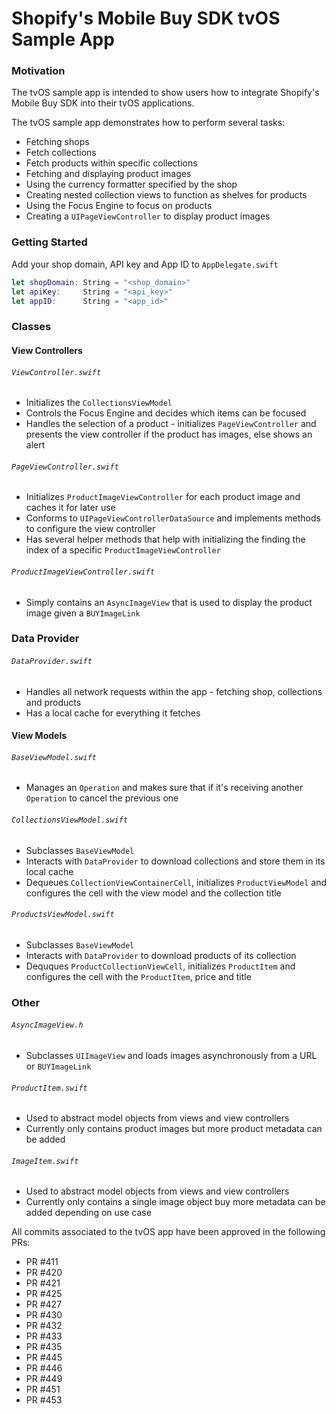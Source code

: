 # Shopify's Mobile Buy SDK tvOS Sample App

### Motivation
The tvOS sample app is intended to show users how to integrate Shopify's Mobile Buy SDK into their tvOS applications.

The tvOS sample app demonstrates how to perform several tasks:
- Fetching shops
- Fetch collections
- Fetch products within specific collections
- Fetching and displaying product images
- Using the currency formatter specified by the shop
- Creating nested collection views to function as shelves for products 
- Using the Focus Engine to focus on products
- Creating a `UIPageViewController` to display product images 

### Getting Started 
Add your shop domain, API key and App ID to `AppDelegate.swift`

```swift
let shopDomain: String = "<shop_domain>"
let apiKey:     String = "<api_key>"
let appID:      String = "<app_id>" 
```


### Classes
#### View Controllers

###### `ViewController.swift`
* Initializes the `CollectionsViewModel`
* Controls the Focus Engine and decides which items can be focused
* Handles the selection of a product - initializes `PageViewController` and presents the view controller if the product has images, else shows an alert

###### `PageViewController.swift`
* Initializes `ProductImageViewController` for each product image and caches it for later use
* Conforms to `UIPageViewControllerDataSource` and implements methods to configure the view controller
* Has several helper methods that help with initializing the finding the index of a specific  `ProductImageViewController`

###### `ProductImageViewController.swift`
* Simply contains an `AsyncImageView` that is used to display the product image given a `BUYImageLink`


### Data Provider

###### `DataProvider.swift`
* Handles all network requests within the app - fetching shop, collections and products
* Has a local cache for everything it fetches


#### View Models

###### `BaseViewModel.swift`
* Manages an `Operation` and makes sure that if it's receiving another `Operation` to cancel the previous one

###### `CollectionsViewModel.swift`
* Subclasses `BaseViewModel`
* Interacts with `DataProvider` to download collections and store them in its local cache
* Dequeues `CollectionViewContainerCell`, initializes `ProductViewModel` and configures the cell with the view model and the collection title

###### `ProductsViewModel.swift`
* Subclasses `BaseViewModel`
* Interacts with `DataProvider` to download products of its collection
* Dequques `ProductCollectionViewCell`, initializes `ProductItem` and configures the cell with the `ProductItem`, price and title


### Other

###### `AsyncImageView.h`
* Subclasses `UIImageView` and loads images asynchronously from a URL or `BUYImageLink`

###### `ProductItem.swift`
* Used to abstract model objects from views and view controllers
* Currently only contains product images but more product metadata can be added

###### `ImageItem.swift`
* Used to abstract model objects from views and view controllers
* Currently only contains a single image object buy more metadata can be added depending on use case 

All commits associated to the tvOS app have been approved in the following PRs:
- PR #411 
- PR #420 
- PR #421 
- PR #425 
- PR #427 
- PR #430 
- PR #432 
- PR #433 
- PR #435 
- PR #445 
- PR #446 
- PR #449
- PR #451
- PR #453
